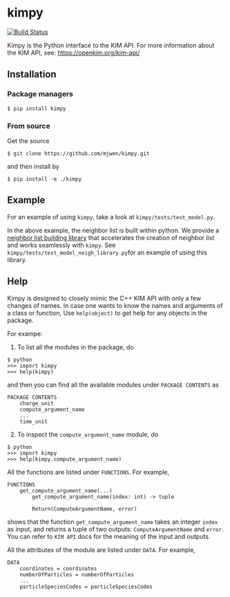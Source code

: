 # kimpy

[![Build Status](https://travis-ci.org/openkim/kimpy.svg?branch=master)](https://travis-ci.org/openkim/kimpy)

Kimpy is the Python interface to the KIM API. For more information about the KIM API, see: https://openkim.org/kim-api/


## Installation

### Package managers

```
$ pip install kimpy
```

### From source

Get the source
```
$ git clone https://github.com/mjwen/kimpy.git
```
and then install by
```
$ pip install -e ./kimpy
```


## Example

For an example of using `kimpy`, take a look at `kimpy/tests/test_model.py`.

In the above example, the neighbor list is built within python. We provide a [neighbor list building library](https://github.com/mjwen/neighlist) that accelerates the creation of neighbor list and works seamlessly with `kimpy`. See `kimpy/tests/test_model_neigh_library.py`for an example of using this library.


## Help

Kimpy is designed to closely mimic the C++ KIM API with only a few changes of names. In case one wants to know the names and arguments of a class or function, Use `help(object)` to get help for any objects in the package.

For exampe:

1. To list all the modules in the package, do

```
$ python
>>> import kimpy
>>> help(kimpy)
```

and then you can find all the available modules under `PACKAGE CONTENTS` as

```
PACKAGE CONTENTS
	charge_unit
	compute_argument_name
	...
	time_unit
```

2. To inspect the `compute_argument_name` module, do

```
$ python
>>> import kimpy
>>> help(kimpy.compute_argument_name)
```

All the functions are listed under `FUNCTIONS`. For example,

``` get_compute_argument_name(...)
FUNCTIONS
	get_compute_argument_name(...)
		get_compute_argument_name(index: int) -> tuple

		Return(ComputeArgumentName, error)
```

shows that the function `get_compute_argument_name` takes an integer `index` as input, and returns a tuple of two outputs: `ComputeArgumentName` and `error`. You can refer to `KIM API` docs for the meaning of the input and outputs.

All the attributes of the module are listed under `DATA`. For example,

    DATA
    	coordinates = coordinates
    	numberOfParticles = numberOfParticles
    	...
    	particleSpeciesCodes = particleSpeciesCodes

